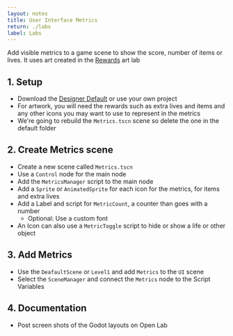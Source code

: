 ```yaml
---
layout: notes
title: User Interface Metrics
return: ./labs
label: Labs
---
```



<!-- <iframe width="560" height="315" src="https://www.youtube.com/embed/5xbeB4as8Lg?rel=0" frameborder="0" allowfullscreen></iframe> -->

Add visible metrics to a game scene to show the score, number of items or lives.  It uses art created in the [Rewards](2-3_Rewards) art lab 

## 1. Setup
- Download the [Designer Default](./Designer_Default.zip) or use your own project
- For artwork, you will need the rewards such as extra lives and items and any other icons you may want to use to represent in the metrics
- We're going to rebuild the `Metrics.tscn` scene so delete the one in the default folder

## 2. Create Metrics scene
- Create a new scene called `Metrics.tscn`
- Use a `Control` node for the main node
- Add the `MetricsManager` script to the main node
- Add a `Sprite` or `AnimatedSprite` for each icon for the metrics, for items and extra lives
- Add a Label and script for `MetricCount`, a counter than goes with a number
	- Optional: Use a custom font
- An Icon can also use a `MetricToggle` script to hide or show a life or other object

## 3. Add Metrics
- Use the `DeafaultScene` or `Level1` and add `Metrics` to the `UI` scene
- Select the `SceneManager` and connect the `Metrics` node to the Script Variables

## 4. Documentation
- Post screen shots of the Godot layouts on Open Lab